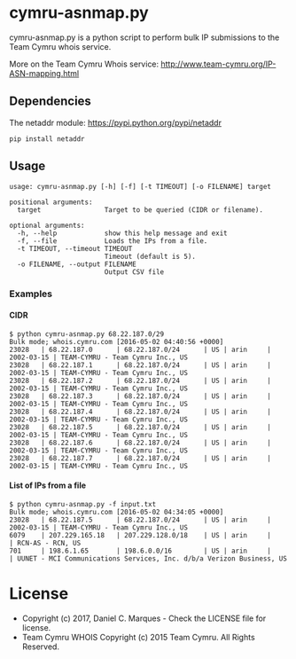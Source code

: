 # cymru-asnmap.py

cymru-asnmap.py is a python script to perform bulk IP submissions to the Team Cymru
whois service.

More on the Team Cymru Whois service: http://www.team-cymru.org/IP-ASN-mapping.html

## Dependencies
The netaddr module: https://pypi.python.org/pypi/netaddr

```
pip install netaddr
```

## Usage

```
usage: cymru-asnmap.py [-h] [-f] [-t TIMEOUT] [-o FILENAME] target

positional arguments:
  target                Target to be queried (CIDR or filename).

optional arguments:
  -h, --help            show this help message and exit
  -f, --file            Loads the IPs from a file.
  -t TIMEOUT, --timeout TIMEOUT
                        Timeout (default is 5).
  -o FILENAME, --output FILENAME
                        Output CSV file
```

### Examples

#### CIDR
```
$ python cymru-asnmap.py 68.22.187.0/29
Bulk mode; whois.cymru.com [2016-05-02 04:40:56 +0000]
23028   | 68.22.187.0      | 68.22.187.0/24      | US | arin     | 2002-03-15 | TEAM-CYMRU - Team Cymru Inc., US
23028   | 68.22.187.1      | 68.22.187.0/24      | US | arin     | 2002-03-15 | TEAM-CYMRU - Team Cymru Inc., US
23028   | 68.22.187.2      | 68.22.187.0/24      | US | arin     | 2002-03-15 | TEAM-CYMRU - Team Cymru Inc., US
23028   | 68.22.187.3      | 68.22.187.0/24      | US | arin     | 2002-03-15 | TEAM-CYMRU - Team Cymru Inc., US
23028   | 68.22.187.4      | 68.22.187.0/24      | US | arin     | 2002-03-15 | TEAM-CYMRU - Team Cymru Inc., US
23028   | 68.22.187.5      | 68.22.187.0/24      | US | arin     | 2002-03-15 | TEAM-CYMRU - Team Cymru Inc., US
23028   | 68.22.187.6      | 68.22.187.0/24      | US | arin     | 2002-03-15 | TEAM-CYMRU - Team Cymru Inc., US
23028   | 68.22.187.7      | 68.22.187.0/24      | US | arin     | 2002-03-15 | TEAM-CYMRU - Team Cymru Inc., US
```


#### List of IPs from a file
```
$ python cymru-asnmap.py -f input.txt
Bulk mode; whois.cymru.com [2016-05-02 04:34:05 +0000]
23028   | 68.22.187.5      | 68.22.187.0/24      | US | arin     | 2002-03-15 | TEAM-CYMRU - Team Cymru Inc., US
6079    | 207.229.165.18   | 207.229.128.0/18    | US | arin     |            | RCN-AS - RCN, US
701     | 198.6.1.65       | 198.6.0.0/16        | US | arin     |            | UUNET - MCI Communications Services, Inc. d/b/a Verizon Business, US
```

# License
* Copyright (c) 2017, Daniel C. Marques - Check the LICENSE file for license.
* Team Cymru WHOIS Copyright (c) 2015 Team Cymru. All Rights Reserved.
